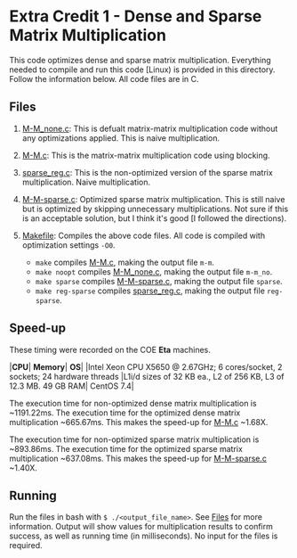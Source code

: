 # Extra Credit 1 - Dense and Sparse Matrix Multiplication
This code optimizes dense and sparse matrix multiplication. Everything needed to compile and run this code [Linux) is provided in this directory. Follow the information below. All code files are in C.

## Files
1. [M-M_none.c](M-M_none.c): This is defualt matrix-matrix multiplication code without any optimizations applied. This is naive multiplication.

2. [M-M.c](M-M.c): This is the matrix-matrix multiplication code using blocking. 

3. [sparse_reg.c](sparse_reg.c): This is the non-optimized version of the sparse matrix multiplication. Naive multiplication.

4. [M-M-sparse.c](M-M-sparse.c): Optimized sparse matrix multiplication. This is still naive but is optimized by skipping unnecessary multiplications. Not sure if this is an acceptable solution, but I think it's good [I followed the directions).

5. [Makefile](Makefile): Compiles the above code files. All code is compiled with optimization settings `-O0`.
   - `make` compiles [M-M.c](M-M.c), making the output file `m-m`.
   - `make noopt` compiles [M-M_none.c](M-M_none.c), making the output file `m-m_no`.
   - `make sparse` compiles [M-M-sparse.c](M-M-sparse.c), making the output file `sparse`.
   - `make reg-sparse` compiles [sparse_reg.c](sparse_reg.c), making the output file `reg-sparse`.

## Speed-up
These timing were recorded on the COE **Eta** machines.

|**CPU**| **Memory**| **OS**| 
|Intel Xeon CPU X5650 @ 2.67GHz; 6 cores/socket, 2 sockets; 24 hardware threads |L1i/d sizes of 32 KB ea., L2 of 256 KB, L3 of 12.3 MB. 49 GB RAM| CentOS 7.4|

The execution time for non-optimized dense matrix multiplication is ~1191.22ms. The execution time for the optimized dense matrix multiplication ~665.67ms. This makes the speed-up for [M-M.c](M-M.c) ~1.68X.

The execution time for non-optimized sparse matrix multiplication is ~893.86ms. The execution time for the optimized sparse matrix multiplication ~637.08ms. This makes the speed-up for [M-M-sparse.c](M-M.c) ~1.40X.

## Running
Run the files in bash with `$ ./<output_file_name>`. See [Files](https://github.com/niclad/eece5640/tree/master/extracredit%201#files) for more information. Output will show values for multiplication results to confirm success, as well as running time (in milliseconds). No input for the files is required.